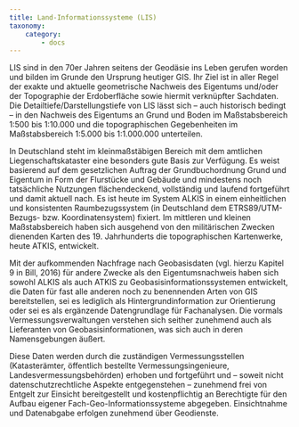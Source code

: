 ```yaml
---
title: Land-Informationssysteme (LIS)
taxonomy:
    category:
        - docs
---
```

LIS sind in den 70er Jahren seitens der Geodäsie ins Leben gerufen worden und bilden im Grunde den Ursprung heutiger GIS. Ihr Ziel ist in aller Regel der exakte und aktuelle geometrische Nachweis des Eigentums und/oder der Topographie der Erdoberfläche sowie hiermit verknüpfter Sachdaten. Die Detailtiefe/Darstellungstiefe von LIS lässt sich – auch historisch bedingt – in den Nachweis des Eigentums an Grund und Boden im Maßstabsbereich 1:500 bis 1:10.000 und die topographischen Gegebenheiten im Maßstabsbereich 1:5.000 bis 1:1.000.000 unterteilen.

In Deutschland steht im kleinmaßstäbigen Bereich mit dem amtlichen Liegenschaftskataster eine besonders gute Basis zur Verfügung. Es weist basierend auf dem gesetzlichen Auftrag der Grundbuchordnung Grund und Eigentum in Form der Flurstücke und Gebäude und mindestens noch tatsächliche Nutzungen flächendeckend, vollständig und laufend fortgeführt und damit aktuell nach. Es ist heute im System ALKIS in einem einheitlichen und konsistenten Raumbezugssystem (in Deutschland dem ETRS89/UTM-Bezugs- bzw. Koordinatensystem) fixiert. Im mittleren und kleinen Maßstabsbereich haben sich ausgehend von den militärischen Zwecken dienenden Karten des 19. Jahrhunderts die topographischen Kartenwerke, heute ATKIS, entwickelt.

Mit der aufkommenden Nachfrage nach Geobasisdaten (vgl. hierzu Kapitel 9 in Bill, 2016) für andere Zwecke als den Eigentumsnachweis haben sich sowohl ALKIS als auch ATKIS zu Geobasisinformationssystemen entwickelt, die Daten für fast alle anderen noch zu benennenden Arten von GIS bereitstellen, sei es lediglich als Hintergrundinformation zur Orientierung oder sei es als ergänzende Datengrundlage für Fachanalysen. Die vormals Vermessungsverwaltungen verstehen sich seither zunehmend auch als Lieferanten von Geobasisinformationen, was sich auch in deren Namensgebungen äußert.

Diese Daten werden durch die zuständigen Vermessungsstellen (Katasterämter, öffentlich bestellte Vermessungsingenieure, Landesvermessungsbehörden) erhoben und fortgeführt und – soweit nicht datenschutzrechtliche Aspekte entgegenstehen – zunehmend frei von Entgelt zur Einsicht bereitgestellt und kostenpflichtig an Berechtigte für den Aufbau eigener Fach-Geo-Informationssysteme abgegeben. Einsichtnahme und Datenabgabe erfolgen zunehmend über Geodienste.
